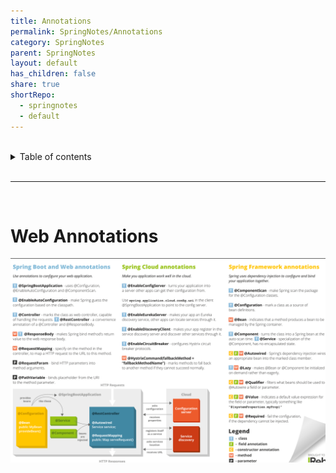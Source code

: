 ```yaml
---
title: Annotations
permalink: SpringNotes/Annotations
category: SpringNotes
parent: SpringNotes
layout: default
has_children: false
share: true
shortRepo:
  - springnotes
  - default          
---
```



<br/>          

<details markdown="block">                
<summary>                
Table of contents                
</summary>                
{: .text-delta }                
1. TOC                
{:toc}                
</details>                

<br/>                

***                

<br/>

# Web Annotations

![SpringBootWebAnnotations.png](..%2Fassets%2Fimages%2FSpringBootWebAnnotations.png)